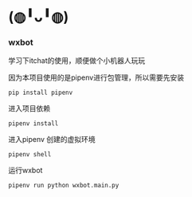 # (◍╹ᴗ╹◍)

### wxbot
学习下itchat的使用，顺便做个小机器人玩玩


因为本项目使用的是pipenv进行包管理，所以需要先安装

`pip install pipenv`

进入项目依赖

`pipenv install`

进入pipenv 创建的虚拟环境

`pipenv shell`

运行wxbot

`pipenv run python wxbot.main.py`